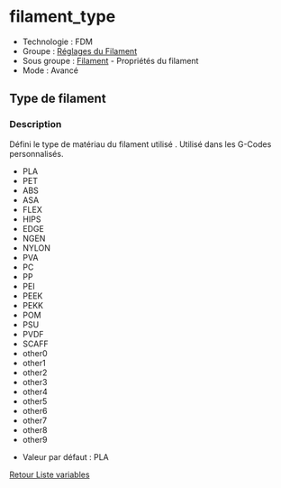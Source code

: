 # filament_type

* Technologie : FDM
* Groupe : [Réglages du Filament](../filament_settings/filament_settings.md)
* Sous groupe : [Filament](../filament_settings/filament_settings.md#filament) - Propriétés du filament
* Mode : Avancé

## Type de filament

### Description

Défini le type de matériau du filament utilisé . Utilisé dans les G-Codes personnalisés.

 - PLA
 - PET
 - ABS
 - ASA
 - FLEX
 - HIPS
 - EDGE
 - NGEN
 - NYLON
 - PVA
 - PC
 - PP
 - PEI
 - PEEK
 - PEKK
 - POM
 - PSU
 - PVDF
 - SCAFF
 - other0
 - other1
 - other2
 - other3
 - other4
 - other5
 - other6
 - other7
 - other8
 - other9


* Valeur par défaut : PLA

[Retour Liste variables](variable_list.md)